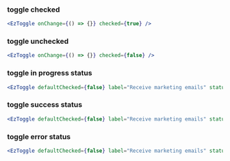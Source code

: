 ### toggle checked

```jsx
<EzToggle onChange={() => {}} checked={true} />
```

### toggle unchecked

```jsx
<EzToggle onChange={() => {}} checked={false} />
```

### toggle in progress status

```jsx
<EzToggle defaultChecked={false} label="Receive marketing emails" status="progress" />
```

### toggle success status

```jsx
<EzToggle defaultChecked={false} label="Receive marketing emails" status="success" />
```

### toggle error status

```jsx
<EzToggle defaultChecked={false} label="Receive marketing emails" status="error" />
```
